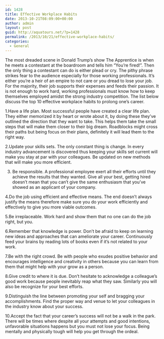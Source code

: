 ```yaml
---
id: 1428
title: Effective Workplace Habits
date: 2013-10-21T08:09:00+00:00
author: admin
layout: post
guid: http://aquatours.net/?p=1428
permalink: /2013/10/21/effective-workplace-habits/
categories:
  - General
---
```

The most dreaded scene in Donald Trump’s show The Apprentice is when he meets a contestant at the boardroom and tells him “You’re fired!”. Then the only thing a contestant can do is either plead or cry. The pithy phrase strikes fear to the audience especially for those working professionals. It’s either you’re a heir of an empire to not care or you dread to lose your job. For the majority, their job supports their expenses and feeds their passion. It is not enough to work hard, working professionals must know how to keep themselves employed amidst the strong industry competition. The list below discuss the top 10 effective workplace habits to prolong one’s career.

1.Have a life plan. Most successful people have created a clear life plan. They either memorized it by heart or wrote about it, by doing these they’ve outlined the direction that they want to take. This helps them take the small steps that will make them closer to their big dream. Roadblocks might cross their paths but being focus on their plans, definitely it will lead them to the right way.

2.Update your skills sets. The only constant thing is change. In every industry advancement is discovered thus keeping your skills set current will make you stay at par with your colleagues. Be updated on new methods that will make you more efficient.

3. Be responsible. A professional employee exert all their efforts until they achieve the results that they wanted. Give all your best, getting hired doesn’t mean that you can’t give the same enthusiasm that you’ve showed as an applicant of your company.

4.Do the job using efficient and effective means. The end doesn’t always justify the means therefore make sure you do your work efficiently and effectively to give you more viable outcomes.

5.Be irreplaceable. Work hard and show them that no one can do the job right, but you.

6.Remember that knowledge is power. Don’t be afraid to keep on learning new ideas and approaches that can ameliorate your career. Continuously feed your brains by reading lots of books even if it’s not related to your work.

7.Be with the right crowd. Be with people who exudes positive behavior and encourages intelligence and creativity in others because you can learn from them that might help with your grow as a person.

8.Give credit to where it is due. Don’t hesitate to acknowledge a colleague’s good work because people inevitably reap what they saw. Similarly you will also be recognize for your best efforts.

9.Distinguish the line between promoting your self and bragging your accomplishments. Find the proper way and venue to let your colleagues in the industry know about your success.

10.Accept the fact that your career’s success will not be a walk in the park. There will be times where despite all your attempts and good intentions, unfavorable situations happens but you must not lose your focus. Being mentally and physically tough will help you get through the ordeal.